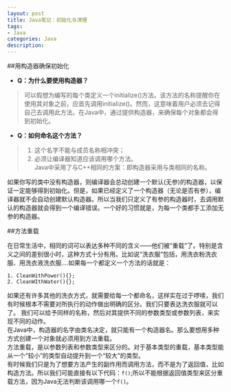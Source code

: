 ```yaml
---
layout: post
title: Java笔记：初始化与清理
tags:
- Java
categories: Java
description: 
---
```

##用构造器确保初始化

- **Q：为什么要使用构造器？**  
>可以假想为编写的每个类定义一个initialize()方法。该方法的名称提醒你在使用其对象之前，应首先调用initialize()。然而，这意味着用户必须去记得自己去调用此方法。在Java中，通过提供构造器，来确保每个对象都会得到初始化。

- **Q：如何命名这个方法？**
> 1. 这个名字不能与成员名称相冲突；
> 2. 必须让编译器知道应该调用哪个方法。  
Java中采用了与C++相同的方案：即构造器采用与类相同的名称。  

如果你写的类中没有构造器，则编译器会总动创建一个默认(无参)的构造器，以保证一定能够得到初始化。但是，如果已经定义了一个构造器（无论是否有参），编译器就不会自动创建默认构造器。所以当我们只定义了有参的构造器时，去调用默认的构造器就会得到一个编译错误。一个好的习惯就是，为每一个类都手工添加无参的构造器。

##方法重载

在日常生活中，相同的词可以表达多种不同的含义——他们被“重载”了。特别是含义之间的差别很小时，这种方式十分有用。比如说“洗衣服”包括，用洗衣粉洗衣服、用洗衣液洗衣服….如果每一个都定义一个方法的话就是：  
```
1. CleanWithPower(){};
2. CleanWIthWater(){};
```
如果还有许多其他的洗衣方式，就需要给每一个都命名，这样实在过于啰嗦，我们有时候根本不需要对所执行的动作做出明确的区分。我们只要表达洗衣服就可以了。
我们可以给予同样的名称，然后对其提供不同的参数类型或参数列表，来实现不同的动作。  
在Java中，构造器的名字由类名决定，就只能有一个构造器名。那么要想用多种方式创建一个对象就必须用到方法重载。  
方法重载，是以参数列表和参数类型来区分的。对于基本类型的重载，基本类型能从一个“较小”的类型自动提升到一个“较大”的类型。  
有时候我们只是为了想要方法产生的副作用而调用方法，而不是为了返回值，比如构造方法。所以我们可能直接有以下代码：`f()`;所以不能根据返回值类型来区分重载方法，因为Java无法判断该调用哪一个`f()`。


